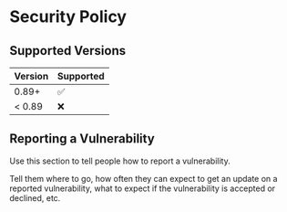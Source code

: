 # Security Policy

## Supported Versions

| Version | Supported          |
| ------- | ------------------ |
| 0.89+   | :white_check_mark: |
| < 0.89  | :x:                |

## Reporting a Vulnerability

Use this section to tell people how to report a vulnerability.

Tell them where to go, how often they can expect to get an update on a
reported vulnerability, what to expect if the vulnerability is accepted or
declined, etc.
